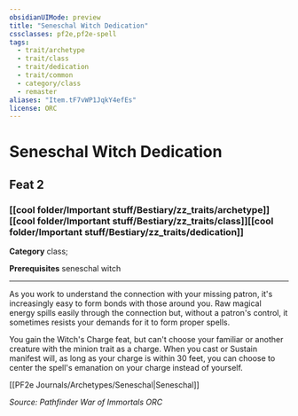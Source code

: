 ```yaml
---
obsidianUIMode: preview
title: "Seneschal Witch Dedication"
cssclasses: pf2e,pf2e-spell
tags:
  - trait/archetype
  - trait/class
  - trait/dedication
  - trait/common
  - category/class
  - remaster
aliases: "Item.tF7vWP1JqkY4efEs"
license: ORC
---
```

# Seneschal Witch Dedication
## Feat 2
### [[cool folder/Important stuff/Bestiary/zz_traits/archetype]][[cool folder/Important stuff/Bestiary/zz_traits/class]][[cool folder/Important stuff/Bestiary/zz_traits/dedication]]

**Category** class; 



**Prerequisites** seneschal witch
* * *
As you work to understand the connection with your missing patron, it's increasingly easy to form bonds with those around you. Raw magical energy spills easily through the connection but, without a patron's control, it sometimes resists your demands for it to form proper spells.

You gain the Witch's Charge feat, but can't choose your familiar or another creature with the minion trait as a charge. When you cast or Sustain manifest will, as long as your charge is within 30 feet, you can choose to center the spell's emanation on your charge instead of yourself.

[[PF2e Journals/Archetypes/Seneschal|Seneschal]]

*Source: Pathfinder War of Immortals*
*ORC*